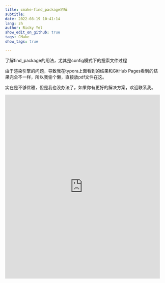 ```yaml
---
title: cmake-find_package初解
subtitle: 
date: 2022-08-19 10:41:14
lang: zh
author: Ricky Yel
show_edit_on_github: true
tags: CMake
show_tags: true

---
```

了解find_package的用法，尤其是config模式下的搜索文件过程
<!--more-->

由于渲染引擎的问题，导致我在typora上面看到的结果和GitHub Pages看到的结果完全不一样，所以我偷个懒，直接放pdf文件在这。

实在是不够优雅，但是我也没办法了。如果你有更好的解决方案，欢迎联系我。

<embed src="https://HRXWEB.github.io/2022-08-19-cmake-find_package初解.pdf" type="application/pdf" width="100%" height="600px" />
